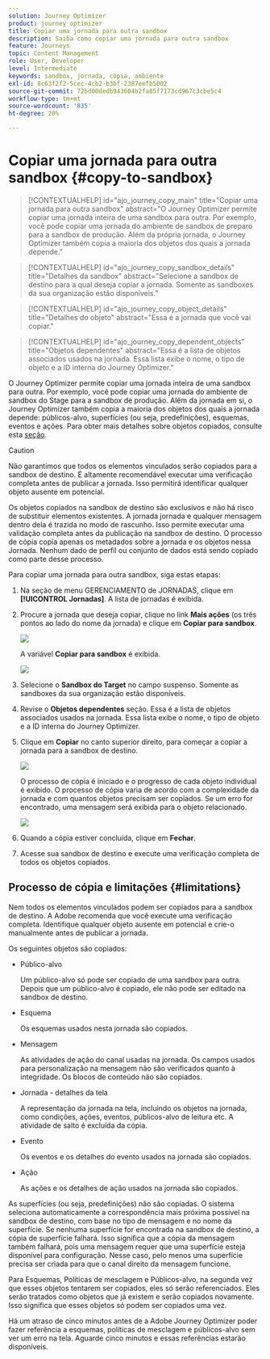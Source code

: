 ```yaml
---
solution: Journey Optimizer
product: journey optimizer
title: Copiar uma jornada para outra sandbox
description: Saiba como copiar uma jornada para outra sandbox
feature: Journeys
topic: Content Management
role: User, Developer
level: Intermediate
keywords: sandbox, jornada, cópia, ambiente
exl-id: 8c63f2f2-5cec-4cb2-b3bf-2387eefb5002
source-git-commit: 72bd00dedb943604b2fa85f7173cd967c3cbe5c4
workflow-type: tm+mt
source-wordcount: '835'
ht-degree: 20%

---
```


# Copiar uma jornada para outra sandbox {#copy-to-sandbox}

>[!CONTEXTUALHELP]
>id="ajo_journey_copy_main"
>title="Copiar uma jornada para outra sandbox"
>abstract="O Journey Optimizer permite copiar uma jornada inteira de uma sandbox para outra. Por exemplo, você pode copiar uma jornada do ambiente de sandbox de preparo para a sandbox de produção. Além da própria jornada, o Journey Optimizer também copia a maioria dos objetos dos quais a jornada depende."

>[!CONTEXTUALHELP]
>id="ajo_journey_copy_sandbox_details"
>title="Detalhes da sandbox"
>abstract="Selecione a sandbox de destino para a qual deseja copiar a jornada. Somente as sandboxes da sua organização estão disponíveis."

>[!CONTEXTUALHELP]
>id="ajo_journey_copy_object_details"
>title="Detalhes do objeto"
>abstract="Essa é a jornada que você vai copiar."

>[!CONTEXTUALHELP]
>id="ajo_journey_copy_dependent_objects"
>title="Objetos dependentes"
>abstract="Essa é a lista de objetos associados usados na jornada. Essa lista exibe o nome, o tipo de objeto e a ID interna do Journey Optimizer."

O Journey Optimizer permite copiar uma jornada inteira de uma sandbox para outra. Por exemplo, você pode copiar uma jornada do ambiente de sandbox do Stage para a sandbox de produção. Além da jornada em si, o Journey Optimizer também copia a maioria dos objetos dos quais a jornada depende: públicos-alvo, superfícies (ou seja, predefinições), esquemas, eventos e ações. Para obter mais detalhes sobre objetos copiados, consulte esta [seção](#limitations).

>[!CAUTION]
>
>Não garantimos que todos os elementos vinculados serão copiados para a sandbox de destino. É altamente recomendável executar uma verificação completa antes de publicar a jornada. Isso permitirá identificar qualquer objeto ausente em potencial.

Os objetos copiados na sandbox de destino são exclusivos e não há risco de substituir elementos existentes. A jornada jornada e qualquer mensagem dentro dela é trazida no modo de rascunho. Isso permite executar uma validação completa antes da publicação na sandbox de destino. O processo de cópia copia apenas os metadados sobre a jornada e os objetos nessa Jornada. Nenhum dado de perfil ou conjunto de dados está sendo copiado como parte desse processo.

Para copiar uma jornada para outra sandbox, siga estas etapas:

1. Na seção de menu GERENCIAMENTO de JORNADAS, clique em **[!UICONTROL Jornadas]**. A lista de jornadas é exibida.

2. Procure a jornada que deseja copiar, clique no link **Mais ações** (os três pontos ao lado do nome da jornada) e clique em **Copiar para sandbox**.

   ![](assets/copy-sandbox1.png)

   A variável **Copiar para sandbox** é exibida.

   ![](assets/copy-sandbox2.png)

3. Selecione o **Sandbox do Target** no campo suspenso. Somente as sandboxes da sua organização estão disponíveis.

4. Revise o **Objetos dependentes** seção. Essa é a lista de objetos associados usados na jornada. Essa lista exibe o nome, o tipo de objeto e a ID interna do Journey Optimizer.

5. Clique em **Copiar** no canto superior direito, para começar a copiar a jornada para a sandbox de destino.

   ![](assets/copy-sandbox3.png)

   O processo de cópia é iniciado e o progresso de cada objeto individual é exibido. O processo de cópia varia de acordo com a complexidade da jornada e com quantos objetos precisam ser copiados. Se um erro for encontrado, uma mensagem será exibida para o objeto relacionado.

   ![](assets/copy-sandbox4.png)

6. Quando a cópia estiver concluída, clique em **Fechar**.

7. Acesse sua sandbox de destino e execute uma verificação completa de todos os objetos copiados.

## Processo de cópia e limitações {#limitations}

Nem todos os elementos vinculados podem ser copiados para a sandbox de destino. A Adobe recomenda que você execute uma verificação completa. Identifique qualquer objeto ausente em potencial e crie-o manualmente antes de publicar a jornada.

Os seguintes objetos são copiados:

* Público-alvo

  Um público-alvo só pode ser copiado de uma sandbox para outra. Depois que um público-alvo é copiado, ele não pode ser editado na sandbox de destino.

* Esquema

  Os esquemas usados nesta jornada são copiados.

* Mensagem

  As atividades de ação do canal usadas na jornada. Os campos usados para personalização na mensagem não são verificados quanto à integridade. Os blocos de conteúdo não são copiados.

* Jornada - detalhes da tela

  A representação da jornada na tela, incluindo os objetos na jornada, como condições, ações, eventos, públicos-alvo de leitura etc. A atividade de salto é excluída da cópia.

* Evento

  Os eventos e os detalhes do evento usados na jornada são copiados.

* Ação

  As ações e os detalhes de ação usados na jornada são copiados.

As superfícies (ou seja, predefinições) não são copiadas. O sistema seleciona automaticamente a correspondência mais próxima possível na sandbox de destino, com base no tipo de mensagem e no nome da superfície. Se nenhuma superfície for encontrada na sandbox de destino, a cópia de superfície falhará. Isso significa que a cópia da mensagem também falhará, pois uma mensagem requer que uma superfície esteja disponível para configuração. Nesse caso, pelo menos uma superfície precisa ser criada para que o canal direito da mensagem funcione.

Para Esquemas, Políticas de mesclagem e Públicos-alvo, na segunda vez que esses objetos tentarem ser copiados, eles só serão referenciados. Eles serão tratados como objetos que já existem e serão copiados novamente. Isso significa que esses objetos só podem ser copiados uma vez.

Há um atraso de cinco minutos antes de a Adobe Journey Optimizer poder fazer referência a esquemas, políticas de mesclagem e públicos-alvo sem ver um erro na tela. Aguarde cinco minutos e essas referências estarão disponíveis.
